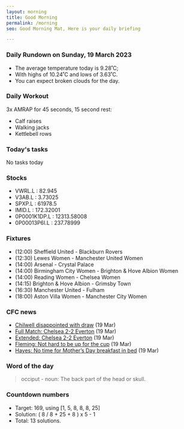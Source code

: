 ```yaml
---
layout: morning
title: Good Morning
permalink: /morning
seo: Good Morning Mat, Here is your daily briefing

---
```


<!-- weather_marker starts -->
### Daily Rundown on Sunday, 19 March 2023

- The average temperature today is 9.28˚C;
- With highs of 10.24˚C and lows of 3.63˚C.
- You can expect broken clouds for the day.

<!-- weather_marker ends -->

### Daily Workout
<!-- workout_marker starts -->
3x AMRAP for 45 seconds, 15 second rest:

- Calf raises
- Walking jacks
- Kettlebell rows

<!-- workout_marker ends -->

### Today's tasks
<!-- task_marker starts -->
No tasks today
<!-- task_marker ends -->

### Stocks

<!-- stocks_marker starts -->

- VWRL.L : 82.945
- V3AB.L : 3.73025
- SPXP.L : 61978.5
- IMID.L : 172.32001
- 0P0001K1DP.L : 12313.58008
- 0P00013P6I.L : 237.78999

<!-- stocks_marker ends -->

### Fixtures

<!-- sports_marker starts -->

<ul>
<li>(12:00) Sheffield United - Blackburn Rovers</li>
<li>(12:30) Lewes Women - Manchester United Women</li>
<li>(14:00) Arsenal - Crystal Palace</li>
<li>(14:00) Birmingham City Women - Brighton & Hove Albion Women</li>
<li>(14:00) Reading Women - Chelsea Women</li>
<li>(14:15) Brighton & Hove Albion - Grimsby Town</li>
<li>(16:30) Manchester United - Fulham</li>
<li>(18:00) Aston Villa Women - Manchester City Women</li>
</ul>

<!-- sports_marker ends -->

### CFC news

<!-- cfc_marker starts -->
- [Chilwell disappointed with draw](https://chelseafc.com/en/news/article/chilwell-disappointed-with-draw) (19 Mar)
- [Full Match: Chelsea 2-2 Everton](https://chelseafc.com/en/video/full-match-chelsea-2-2-everton) (19 Mar)
- [Extended: Chelsea 2-2 Everton](https://chelseafc.com/en/video/extended-highlights-chelsea-2-2-everton) (19 Mar)
- [Fleming: Not hard to be up for the cup](https://chelseafc.com/en/news/article/fleming-not-hard-to-be-up-for-the-cup) (19 Mar)
- [Hayes: No time for Mother’s Day breakfast in bed](https://chelseafc.com/en/news/article/hayes-no-time-for-mothers-day-breakfast-in-bed) (19 Mar)

<!-- cfc_marker ends -->

### Word of the day
<!-- word_marker starts -->

 > occiput - noun: The back part of the head or skull.

<!-- word_marker ends -->

### Countdown numbers
<!-- game_marker starts -->

- Target: 169, using [1, 5, 8, 8, 8, 25]
- Solution: ( 8 / 8 + 25 + 8 ) x 5 - 1
- Total: 13 solutions.

<!-- game_marker ends -->
